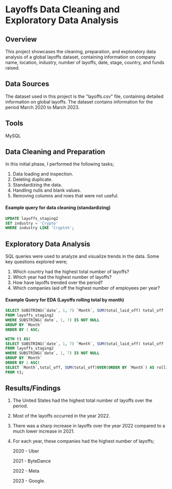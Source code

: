 # Layoffs Data Cleaning and Exploratory Data Analysis

## Overview
This project showcases the cleaning, preparation, and exploratory data analysis of a global layoffs dataset, containing information on company name, location, industry, number of layoffs, date, stage, country, and funds raised. 

## Data Sources
The dataset used in this project is the "layoffs.csv" file, containing detailed information on global layoffs. The dataset contains information for the period March 2020 to March 2023.

## Tools
MySQL

## Data Cleaning and Preparation
In this initial phase, I performed the following tasks;
1. Data loading and inspection.
2. Deleting duplicate.
3. Standardizing the data.
4. Handling nulls and blank values.
5. Removing columns and rows that were not useful.
#### Example query for data cleaning (standardizing)
```sql
UPDATE layoffs_staging2
SET industry = 'Crypto'
WHERE industry LIKE 'Crypto%';
```


## Exploratory Data Analysis
SQL queries were used to analyze and visualize trends in the data. Some key questions explored were;
1. Which country had the highest total number of layoffs?
2. Which year had the highest number of layoffs?
3. How have layoffs trended over the period?
4. Which companies laid off the highest number of employees per year?
#### Example Query for EDA (Layoffs rolling total by month)
```sql
SELECT SUBSTRING(`date`, 1, 7) `Month`, SUM(total_laid_off) total_off
FROM layoffs_staging2
WHERE SUBSTRING(`date`, 1, 7) IS NOT NULL
GROUP BY `Month`
ORDER BY 1 ASC;

WITH t1 AS(
SELECT SUBSTRING(`date`, 1, 7) `Month`, SUM(total_laid_off) total_off
FROM layoffs_staging2
WHERE SUBSTRING(`date`, 1, 7) IS NOT NULL
GROUP BY `Month`
ORDER BY 1 ASC)
SELECT `Month`,total_off, SUM(total_off)OVER(ORDER BY `Month`) AS rolling_total  
FROM t1;
```

## Results/Findings
1. The United States had the highest total number of layoffs over the period.
2. Most of the layoffs occurred in the year 2022.
3. There was a sharp increase in layoffs over the year 2022 compared to a much lower increase in 2021.
4. For each year, these companies had the highest number of layoffs;
   
   2020 - Uber
   
   2021 - ByteDance
   
   2022 - Meta
   
   2023 - Google.
